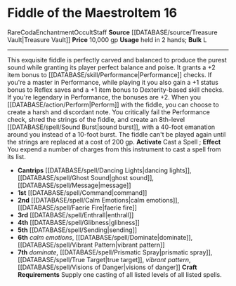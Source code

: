 ﻿---
bulk: L
id: '2268'
item_category: Staves
item_subcategory: Coda
level: '16'
name: Fiddle of the Maestro
price: 10,000 gp
rarity: Rare
school: Enchantment
source: '[[DATABASE/source/Treasure Vault|Treasure Vault]]'
subcategory: stave
trait:
- '[[DATABASE/trait/Coda|Coda]]'
- '[[DATABASE/trait/Enchantment|Enchantment]]'
- '[[DATABASE/trait/Occult|Occult]]'
- '[[DATABASE/trait/Rare|Rare]]'
- '[[DATABASE/trait/Staff|Staff]]'
type: Item
usage: held in 2 hands

---
# Fiddle of the Maestro<span class="item-type">Item 16</span>

<span class="trait-rare item-trait">Rare</span><span class="item-trait">Coda</span><span class="item-trait">Enchantment</span><span class="item-trait">Occult</span><span class="item-trait">Staff</span>
**Source** [[DATABASE/source/Treasure Vault|Treasure Vault]] 
**Price** 10,000 gp
**Usage** held in 2 hands; **Bulk** L

---
This exquisite fiddle is perfectly carved and balanced to produce the purest sound while granting its player perfect balance and poise. It grants a +2 item bonus to [[DATABASE/skill/Performance|Performance]] checks. If you're a master in Performance, while playing it you also gain a +1 status bonus to Reflex saves and a +1 item bonus to Dexterity-based skill checks. If you're legendary in Performance, the bonuses are +2.
 When you [[DATABASE/action/Perform|Perform]] with the fiddle, you can choose to create a harsh and discordant note. You critically fail the Performance check, shred the strings of the fiddle, and create an 8th-level [[DATABASE/spell/Sound Burst|sound burst]], with a 40-foot emanation around you instead of a 10-foot burst. The fiddle can't be played again until the strings are replaced at a cost of 200 gp.
**Activate** Cast a Spell ; **Effect** You expend a number of charges from this instrument to cast a spell from its list.

* **Cantrips** [[DATABASE/spell/Dancing Lights|dancing lights]], [[DATABASE/spell/Ghost Sound|ghost sound]], [[DATABASE/spell/Message|message]]
* **1st** [[DATABASE/spell/Command|command]]
* **2nd** [[DATABASE/spell/Calm Emotions|calm emotions]], [[DATABASE/spell/Faerie Fire|faerie fire]]
* **3rd** [[DATABASE/spell/Enthrall|enthrall]]
* **4th** [[DATABASE/spell/Glibness|glibness]]
* **5th** [[DATABASE/spell/Sending|sending]]
* **6th** _calm emotions_, [[DATABASE/spell/Dominate|dominate]], [[DATABASE/spell/Vibrant Pattern|vibrant pattern]]
* **7th** _dominate_, [[DATABASE/spell/Prismatic Spray|prismatic spray]], [[DATABASE/spell/True Target|true target]], _vibrant pattern_, [[DATABASE/spell/Visions of Danger|visions of danger]]
**Craft Requirements** Supply one casting of all listed levels of all listed spells.